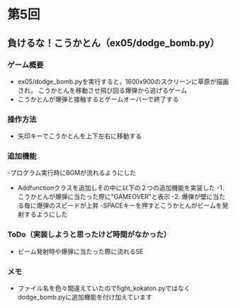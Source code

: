 # 第5回
## 負けるな！こうかとん（ex05/dodge_bomb.py）
### ゲーム概要
- ex05/dodge_bomb.pyを実行すると，1600x900のスクリーンに草原が描画され，
こうかとんを移動させ飛び回る爆弾から逃げるゲーム
- こうかとんが爆弾と接触するとゲームオーバーで終了する
### 操作方法
- 矢印キーでこうかとんを上下左右に移動する
### 追加機能
-プログラム実行時にBGMが流れるようにした
- Addfunctionクラスを追加しその中に以下の２つの追加機能を実装した
-1. こうかとんが爆弾に当たった際に"GAMEOVER"と表示
-2. 爆弾が壁に当たる毎に爆弾のスピードが上昇
-SPACEキーを押すとこうかとんがビームを発射するようにした
### ToDo（実装しようと思ったけど時間がなかった）
- ビーム発射時や爆弾に当たった際に流れるSE
### メモ
- ファイル名を色々間違えていたのでfight_kokaton.pyではなくdodge_bomb.pyに追加機能を付け加えています
